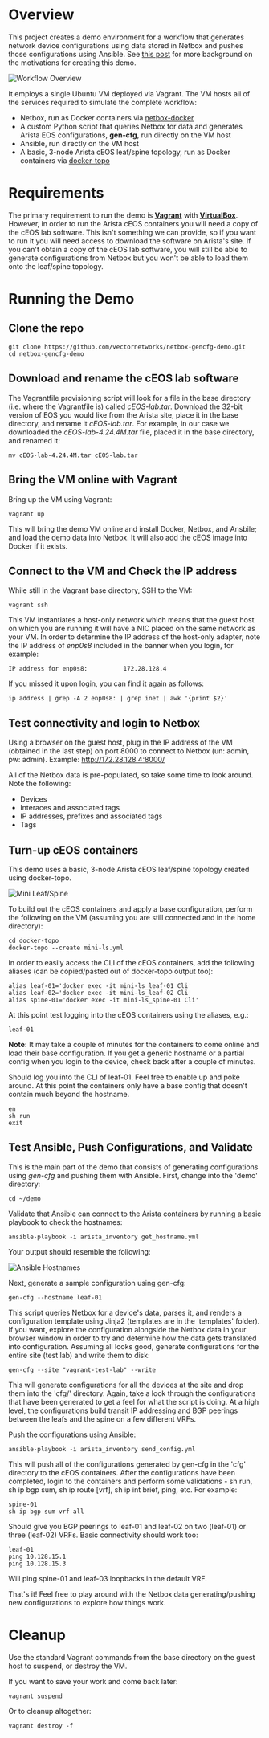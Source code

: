 # Overview

This project creates a demo environment for a workflow that generates network device configurations using data stored in Netbox and pushes those configurations using Ansible.  See [this post](https://www.vectornetworksllc.com/post/generating-network-device-configurations-from-netbox) for more background on the motivations for creating this demo.

![Workflow Overview](images/flow.png)

It employs a single Ubuntu VM deployed via Vagrant.  The VM hosts all of the services required to simulate the complete workflow:

* Netbox, run as Docker containers via [netbox-docker](https://github.com/netbox-community/netbox-docker)
* A custom Python script that queries Netbox for data and generates Arista EOS configurations, **gen-cfg**, run directly on the VM host
* Ansible, run directly on the VM host
* A basic, 3-node Arista cEOS leaf/spine topology, run as Docker containers via [docker-topo](https://github.com/networkop/docker-topo)

# Requirements

The primary requirement to run the demo is **[Vagrant](https://www.vagrantup.com/downloads)** with **[VirtualBox](https://www.virtualbox.org/wiki/Downloads)**.  However, in order to run the Arista cEOS containers you will need a copy of the cEOS lab software.  This isn't something we can provide, so if you want to run it you will need access to download the software on Arista's site.  If you can't obtain a copy of the cEOS lab software, you will still be able to generate configurations from Netbox but you won't be able to load them onto the leaf/spine topology.

# Running the Demo

## Clone the repo

    git clone https://github.com/vectornetworks/netbox-gencfg-demo.git
    cd netbox-gencfg-demo

## Download and rename the cEOS lab software
The Vagrantfile provisioning script will look for a file in the base directory (i.e. where the Vagrantfile is) called *cEOS-lab.tar*. Download the 32-bit version of EOS you would like from the Arista site, place it in the base directory, and rename it *cEOS-lab.tar*.  For example, in our case we downloaded the *cEOS-lab-4.24.4M.tar* file, placed it in the base directory, and renamed it:

    mv cEOS-lab-4.24.4M.tar cEOS-lab.tar

## Bring the VM online with Vagrant
Bring up the VM using Vagrant:

    vagrant up

This will bring the demo VM online and install Docker, Netbox, and Ansbile; and load the demo data into Netbox.  It will also add the cEOS image into Docker if it exists.

## Connect to the VM and Check the IP address
While still in the Vagrant base directory, SSH to the VM:

    vagrant ssh

This VM instantiates a host-only network which means that the guest host on which you are running it will have a NIC placed on the same network as your VM.  In order to determine the IP address of the host-only adapter, note the IP address of *enp0s8* included in the banner when you login, for example:

    IP address for enp0s8:          172.28.128.4

If you missed it upon login, you can find it again as follows:

    ip address | grep -A 2 enp0s8: | grep inet | awk '{print $2}'

## Test connectivity and login to Netbox
Using a browser on the guest host, plug in the IP address of the VM (obtained in the last step) on port 8000 to connect to Netbox (un: admin, pw: admin).  Example: http://172.28.128.4:8000/

All of the Netbox data is pre-populated, so take some time to look around.  Note the following:

* Devices
* Interaces and associated tags
* IP addresses, prefixes and associated tags
* Tags

## Turn-up cEOS containers
This demo uses a basic, 3-node Arista cEOS leaf/spine topology created using docker-topo.  

![Mini Leaf/Spine](images/mini-ls.png)

To build out the cEOS containers and apply a base configuration, perform the following on the VM (assuming you are still connected and in the home directory):

    cd docker-topo
    docker-topo --create mini-ls.yml 

In order to easily access the CLI of the cEOS containers, add the following aliases (can be copied/pasted out of docker-topo output too):

    alias leaf-01='docker exec -it mini-ls_leaf-01 Cli'
    alias leaf-02='docker exec -it mini-ls_leaf-02 Cli'
    alias spine-01='docker exec -it mini-ls_spine-01 Cli'

At this point test logging into the cEOS containers using the aliases, e.g.:

    leaf-01

**Note:** It may take a couple of minutes for the containers to come online and load their base configuration.  If you get a generic hostname or a partial config when you login to the device, check back after a couple of minutes.

Should log you into the CLI of leaf-01.  Feel free to enable up and poke around.  At this point the containers only have a base config that doesn't contain much beyond the hostname.

    en
    sh run
    exit


## Test Ansible, Push Configurations, and Validate
This is the main part of the demo that consists of generating configurations using *gen-cfg* and pushing them with Ansible.  First, change into the 'demo' directory:

    cd ~/demo

Validate that Ansible can connect to the Arista containers by running a basic playbook to check the hostnames:

    ansible-playbook -i arista_inventory get_hostname.yml

Your output should resemble the following:

![Ansible Hostnames](images/ansible_hostnames.png)

Next, generate a sample configuration using gen-cfg:

    gen-cfg --hostname leaf-01

This script queries Netbox for a device's data, parses it, and renders a configuration template using Jinja2 (templates are in the 'templates' folder).  If you want, explore the configuration alongside the Netbox data in your browser window in order to try and determine how the data gets translated into configuration.  Assuming all looks good, generate configurations for the entire site (test lab) and write them to disk:

    gen-cfg --site "vagrant-test-lab" --write

This will generate configurations for all the devices at the site and drop them into the 'cfg/' directory.  Again, take a look through the configurations that have been generated to get a feel for what the script is doing. At a high level, the configurations build transit IP addressing and BGP peerings between the leafs and the spine on a few different VRFs.

Push the configurations using Ansible:

    ansible-playbook -i arista_inventory send_config.yml

This will push all of the configurations generated by gen-cfg in the 'cfg' directory to the cEOS containers.  After the configurations have been completed, login to the containers and perform some validations - sh run, sh ip bgp sum, sh ip route [vrf], sh ip int brief, ping, etc.  For example:

    spine-01
    sh ip bgp sum vrf all

Should give you BGP peerings to leaf-01 and leaf-02 on two (leaf-01) or three (leaf-02) VRFs.  Basic connectivity should work too:

    leaf-01
    ping 10.128.15.1
    ping 10.128.15.3

Will ping spine-01 and leaf-03 loopbacks in the default VRF.

That's it!  Feel free to play around with the Netbox data generating/pushing new configurations to explore how things work.

# Cleanup
Use the standard Vagrant commands from the base directory on the guest host to suspend, or destroy the VM.

If you want to save your work and come back later:

    vagrant suspend

Or to cleanup altogether:

    vagrant destroy -f